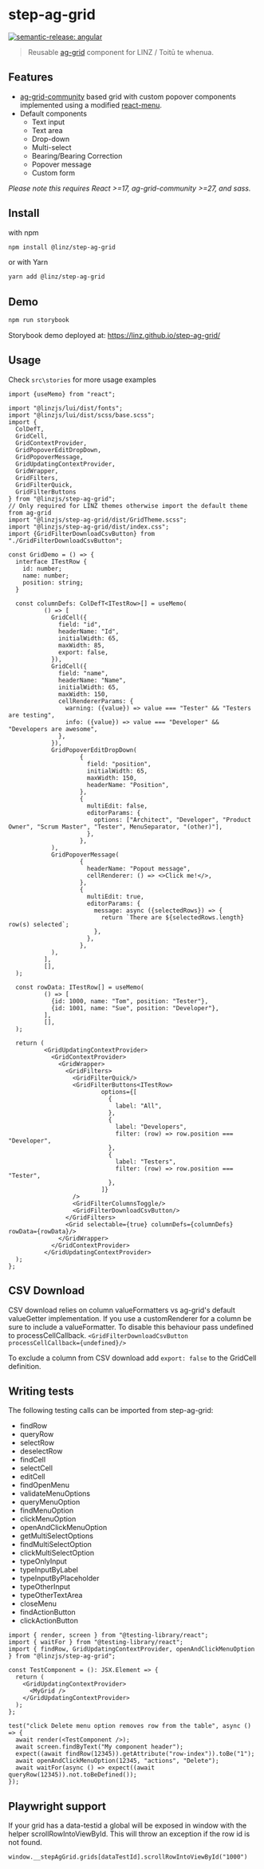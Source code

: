 # step-ag-grid

[![semantic-release: angular](https://img.shields.io/badge/semantic--release-angular-e10079?logo=semantic-release)](https://github.com/semantic-release/semantic-release)

> Reusable [ag-grid](https://www.ag-grid.com/) component for LINZ / Toitū te whenua.

## Features

- [ag-grid-community](https://www.npmjs.com/package/ag-grid-community) based grid with custom popover components
  implemented using a modified [react-menu](https://www.npmjs.com/package/@szhsin/react-menu).
- Default components
  - Text input
  - Text area
  - Drop-down
  - Multi-select
  - Bearing/Bearing Correction
  - Popover message
  - Custom form

_Please note this requires React >=17, ag-grid-community >=27, and sass._

## Install

with npm

```bash
npm install @linz/step-ag-grid
```

or with Yarn

```bash
yarn add @linz/step-ag-grid
```

## Demo

```bash
npm run storybook
```

Storybook demo deployed at: https://linz.github.io/step-ag-grid/

## Usage

Check `src\stories` for more usage examples

```tsx
import {useMemo} from "react";

import "@linzjs/lui/dist/fonts";
import "@linzjs/lui/dist/scss/base.scss";
import {
  ColDefT,
  GridCell,
  GridContextProvider,
  GridPopoverEditDropDown,
  GridPopoverMessage,
  GridUpdatingContextProvider,
  GridWrapper,
  GridFilters,
  GridFilterQuick,
  GridFilterButtons
} from "@linzjs/step-ag-grid";
// Only required for LINZ themes otherwise import the default theme from ag-grid
import "@linzjs/step-ag-grid/dist/GridTheme.scss";
import "@linzjs/step-ag-grid/dist/index.css";
import {GridFilterDownloadCsvButton} from "./GridFilterDownloadCsvButton";

const GridDemo = () => {
  interface ITestRow {
    id: number;
    name: number;
    position: string;
  }

  const columnDefs: ColDefT<ITestRow>[] = useMemo(
          () => [
            GridCell({
              field: "id",
              headerName: "Id",
              initialWidth: 65,
              maxWidth: 85,
              export: false,
            }),
            GridCell({
              field: "name",
              headerName: "Name",
              initialWidth: 65,
              maxWidth: 150,
              cellRendererParams: {
                warning: ({value}) => value === "Tester" && "Testers are testing",
                info: ({value}) => value === "Developer" && "Developers are awesome",
              },
            }),
            GridPopoverEditDropDown(
                    {
                      field: "position",
                      initialWidth: 65,
                      maxWidth: 150,
                      headerName: "Position",
                    },
                    {
                      multiEdit: false,
                      editorParams: {
                        options: ["Architect", "Developer", "Product Owner", "Scrum Master", "Tester", MenuSeparator, "(other)"],
                      },
                    },
            ),
            GridPopoverMessage(
                    {
                      headerName: "Popout message",
                      cellRenderer: () => <>Click me!</>,
                    },
                    {
                      multiEdit: true,
                      editorParams: {
                        message: async ({selectedRows}) => {
                          return `There are ${selectedRows.length} row(s) selected`;
                        },
                      },
                    },
            ),
          ],
          [],
  );

  const rowData: ITestRow[] = useMemo(
          () => [
            {id: 1000, name: "Tom", position: "Tester"},
            {id: 1001, name: "Sue", position: "Developer"},
          ],
          [],
  );

  return (
          <GridUpdatingContextProvider>
            <GridContextProvider>
              <GridWrapper>
                <GridFilters>
                  <GridFilterQuick/>
                  <GridFilterButtons<ITestRow>
                          options={[
                            {
                              label: "All",
                            },
                            {
                              label: "Developers",
                              filter: (row) => row.position === "Developer",
                            },
                            {
                              label: "Testers",
                              filter: (row) => row.position === "Tester",
                            },
                          ]}
                  />
                  <GridFilterColumnsToggle/>
                  <GridFilterDownloadCsvButton/>
                </GridFilters>
                <Grid selectable={true} columnDefs={columnDefs} rowData={rowData}/>
              </GridWrapper>
            </GridContextProvider>
          </GridUpdatingContextProvider>
  );
};
```

## CSV Download
CSV download relies on column valueFormatters vs ag-grid's default valueGetter implementation.
If you use a customRenderer for a column be sure to include a valueFormatter.
To disable this behaviour pass undefined to processCellCallback.
```<GridFilterDownloadCsvButton processCellCallback={undefined}/>```

To exclude a column from CSV download add ```export: false``` to the GridCell definition. 

## Writing tests

The following testing calls can be imported from step-ag-grid:

- findRow
- queryRow
- selectRow
- deselectRow
- findCell
- selectCell
- editCell
- findOpenMenu
- validateMenuOptions
- queryMenuOption
- findMenuOption
- clickMenuOption
- openAndClickMenuOption
- getMultiSelectOptions
- findMultiSelectOption
- clickMultiSelectOption
- typeOnlyInput
- typeInputByLabel
- typeInputByPlaceholder
- typeOtherInput
- typeOtherTextArea
- closeMenu
- findActionButton
- clickActionButton

```tsx
import { render, screen } from "@testing-library/react";
import { waitFor } from "@testing-library/react";
import { findRow, GridUpdatingContextProvider, openAndClickMenuOption } from "@linzjs/step-ag-grid";

const TestComponent = (): JSX.Element => {
  return (
    <GridUpdatingContextProvider>
      <MyGrid />
    </GridUpdatingContextProvider>
  );
};

test("click Delete menu option removes row from the table", async () => {
  await render(<TestComponent />);
  await screen.findByText("My component header");
  expect((await findRow(12345)).getAttribute("row-index")).toBe("1");
  await openAndClickMenuOption(12345, "actions", "Delete");
  await waitFor(async () => expect((await queryRow(12345)).not.toBeDefined());
});
```

## Playwright support

If your grid has a data-testid a global will be exposed in window with the helper scrollRowIntoViewById.
This will throw an exception if the row id is not found.

```tsx
window.__stepAgGrid.grids[dataTestId].scrollRowIntoViewById("1000")
```

